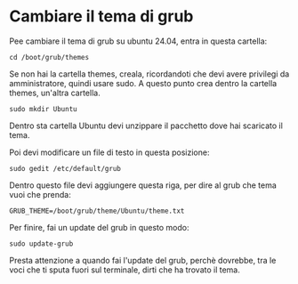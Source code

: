 # Cambiare il tema di grub

Pee cambiare il tema di grub su ubuntu 24.04, entra in questa cartella:

    cd /boot/grub/themes

Se non hai la cartella themes, creala, ricordandoti che devi avere privilegi da amministratore, quindi usare sudo. A questo punto crea dentro la cartella themes, un'altra cartella.

    sudo mkdir Ubuntu

Dentro sta cartella Ubuntu devi unzippare il pacchetto dove hai scaricato il tema. 

Poi devi modificare un file di testo in questa posizione:

    sudo gedit /etc/default/grub

Dentro questo file devi aggiungere questa riga, per dire al grub che tema vuoi che prenda:

    GRUB_THEME=/boot/grub/theme/Ubuntu/theme.txt

Per finire, fai un update del grub in questo modo:

    sudo update-grub

Presta attenzione a quando fai l'update del grub, perchè dovrebbe, tra le voci che ti sputa fuori sul terminale, dirti che ha trovato il tema.


